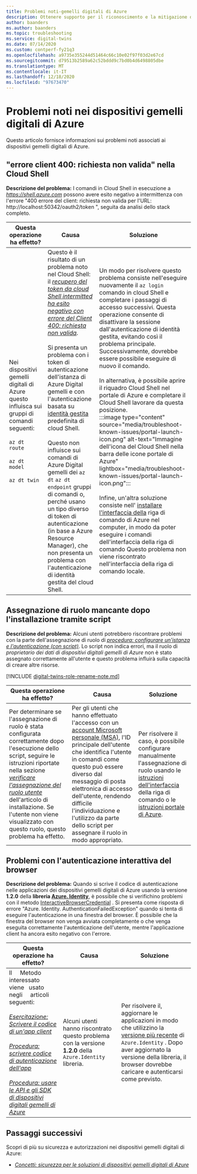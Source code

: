 ```yaml
---
title: Problemi noti-gemelli digitali di Azure
description: Ottenere supporto per il riconoscimento e la mitigazione di problemi noti con i dispositivi gemelli digitali di Azure.
author: baanders
ms.author: baanders
ms.topic: troubleshooting
ms.service: digital-twins
ms.date: 07/14/2020
ms.custom: contperf-fy21q3
ms.openlocfilehash: a9735e355244d51464c66c10e02f97f03d2e67cd
ms.sourcegitcommit: d79513b2589a62c52bddd9c7bd0b4d6498805dbe
ms.translationtype: MT
ms.contentlocale: it-IT
ms.lasthandoff: 12/18/2020
ms.locfileid: "97673470"
---
```

# <a name="known-issues-in-azure-digital-twins"></a>Problemi noti nei dispositivi gemelli digitali di Azure

Questo articolo fornisce informazioni sui problemi noti associati ai dispositivi gemelli digitali di Azure.

## <a name="400-client-error-bad-request-in-cloud-shell"></a>"errore client 400: richiesta non valida" nella Cloud Shell

**Descrizione del problema:** I comandi in Cloud Shell in esecuzione a *https://shell.azure.com* possono avere esito negativo a intermittenza con l'errore "400 errore del client: richiesta non valida per l'URL: http://localhost:50342/oauth2/token ", seguita da analisi dello stack completo.

| Questa operazione ha effetto? | Causa | Soluzione |
| --- | --- | --- |
| Nei &nbsp; dispositivi &nbsp; gemelli digitali di Azure &nbsp; questo influisca sui gruppi di comandi seguenti:<br><br>`az dt route`<br><br>`az dt model`<br><br>`az dt twin` | Questo è il risultato di un problema noto nel Cloud Shell: il [*recupero del token da cloud Shell intermitted ha esito negativo con errore del Client 400: richiesta non valida*](https://github.com/Azure/azure-cli/issues/11749).<br><br>Si presenta un problema con i token di autenticazione dell'istanza di Azure Digital gemelli e con l'autenticazione basata su [identità gestita](../active-directory/managed-identities-azure-resources/overview.md) predefinita di cloud Shell. <br><br>Questo non influisce sui comandi di Azure Digital gemelli dei `az dt` `az dt endpoint` gruppi di comandi o, perché usano un tipo diverso di token di autenticazione (in base a Azure Resource Manager), che non presenta un problema con l'autenticazione di identità gestita del cloud Shell. | Un modo per risolvere questo problema consiste nell'eseguire nuovamente il `az login` comando in cloud Shell e completare i passaggi di accesso successivi. Questa operazione consente di disattivare la sessione dall'autenticazione di identità gestita, evitando così il problema principale. Successivamente, dovrebbe essere possibile eseguire di nuovo il comando.<br><br>In alternativa, è possibile aprire il riquadro Cloud Shell nel portale di Azure e completare il Cloud Shell lavorare da questa posizione.<br>:::image type="content" source="media/troubleshoot-known-issues/portal-launch-icon.png" alt-text="Immagine dell'icona del Cloud Shell nella barra delle icone portale di Azure" lightbox="media/troubleshoot-known-issues/portal-launch-icon.png":::<br><br>Infine, un'altra soluzione consiste nell' [installare l'interfaccia della](/cli/azure/install-azure-cli?view=azure-cli-latest&preserve-view=true) riga di comando di Azure nel computer, in modo da poter eseguire i comandi dell'interfaccia della riga di comando Questo problema non viene riscontrato nell'interfaccia della riga di comando locale. |


## <a name="missing-role-assignment-after-scripted-setup"></a>Assegnazione di ruolo mancante dopo l'installazione tramite script

**Descrizione del problema:** Alcuni utenti potrebbero riscontrare problemi con la parte dell'assegnazione di ruolo di [*procedura: configurare un'istanza e l'autenticazione (con script)*](how-to-set-up-instance-scripted.md). Lo script non indica errori, ma il ruolo di *proprietario dei dati di dispositivi digitali gemelli di Azure* non è stato assegnato correttamente all'utente e questo problema influirà sulla capacità di creare altre risorse.

[!INCLUDE [digital-twins-role-rename-note.md](../../includes/digital-twins-role-rename-note.md)]

| Questa operazione ha effetto? | Causa | Soluzione |
| --- | --- | --- |
| Per determinare se l'assegnazione di ruolo è stata configurata correttamente dopo l'esecuzione dello script, seguire le istruzioni riportate nella sezione [*verificare l'assegnazione del ruolo utente*](how-to-set-up-instance-scripted.md#verify-user-role-assignment) dell'articolo di installazione. Se l'utente non viene visualizzato con questo ruolo, questo problema ha effetto. | Per gli utenti che hanno effettuato l'accesso con un [account Microsoft personale (MSA)](https://account.microsoft.com/account), l'ID principale dell'utente che identifica l'utente in comandi come questo può essere diverso dal messaggio di posta elettronica di accesso dell'utente, rendendo difficile l'individuazione e l'utilizzo da parte dello script per assegnare il ruolo in modo appropriato. | Per risolvere il caso, è possibile configurare manualmente l'assegnazione di ruolo usando le [istruzioni dell'interfaccia](how-to-set-up-instance-cli.md#set-up-user-access-permissions) della riga di comando o le [istruzioni portale di Azure](how-to-set-up-instance-portal.md#set-up-user-access-permissions). |

## <a name="issue-with-interactive-browser-authentication"></a>Problemi con l'autenticazione interattiva del browser

**Descrizione del problema:** Quando si scrive il codice di autenticazione nelle applicazioni dei dispositivi gemelli digitali di Azure usando la versione **1.2.0** della **libreria [Azure. Identity](/dotnet/api/azure.identity?view=azure-dotnet&preserve-view=true)**, è possibile che si verifichino problemi con il metodo [InteractiveBrowserCredential](/dotnet/api/azure.identity.interactivebrowsercredential?view=azure-dotnet&preserve-view=true) . Si presenta come risposta di errore "Azure. Identity. AuthenticationFailedException" quando si tenta di eseguire l'autenticazione in una finestra del browser. È possibile che la finestra del browser non venga avviata completamente o che venga eseguita correttamente l'autenticazione dell'utente, mentre l'applicazione client ha ancora esito negativo con l'errore.

| Questa operazione ha effetto? | Causa | Soluzione |
| --- | --- | --- |
| Il &nbsp; &nbsp; Metodo interessato &nbsp; viene &nbsp; usato &nbsp; negli &nbsp; &nbsp; articoli seguenti:<br><br>[*Esercitazione: Scrivere il codice di un'app client*](tutorial-code.md)<br><br>[*Procedura: scrivere codice di autenticazione dell'app*](how-to-authenticate-client.md)<br><br>[*Procedura: usare le API e gli SDK di dispositivi digitali gemelli di Azure*](how-to-use-apis-sdks.md) | Alcuni utenti hanno riscontrato questo problema con la versione **1.2.0** della `Azure.Identity` libreria. | Per risolvere il, aggiornare le applicazioni in modo che utilizzino la [versione più recente](https://www.nuget.org/packages/Azure.Identity) di `Azure.Identity` . Dopo aver aggiornato la versione della libreria, il browser dovrebbe caricare e autenticarsi come previsto. |

## <a name="next-steps"></a>Passaggi successivi

Scopri di più su sicurezza e autorizzazioni nei dispositivi gemelli digitali di Azure:
* [*Concetti: sicurezza per le soluzioni di dispositivi gemelli digitali di Azure*](concepts-security.md)